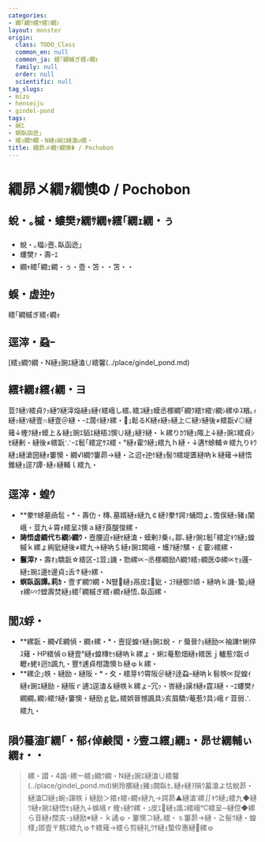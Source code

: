 ```yaml
---
categories:
- 繝｢繝ｳ繧ｹ繧ｿ繝ｼ
layout: monster
origin:
  class: TODO_Class
  common_en: null
  common_ja: 繧｢繝槭ぎ繧ｨ繝ｫ
  family: null
  order: null
  scientific: null
tag_slugs:
- mizu
- henseiju
- gindel-pond
tags:
- 豌ｴ
- 螟臥函迯｣
- 繧ｮ繝ｳ繝・Ν縺ｮ豌ｴ縺溘∪繧・
title: 繝昴メ繝ｧ繝懊Φ / Pochobon
---
```


# 繝昴メ繝ｧ繝懊Φ / Pochobon

## 蛻・｡槭・螻樊ｧ繝ｻ繝ｬ繧｢繝ｪ繝・ぅ
- 蛻・｡橸ｼ壼､臥函迯｣
- 螻樊ｧ・壽ｰｴ
- 繝ｬ繧｢繝ｪ繝・ぅ・壺・笘・・笘・・

## 蜈・虚迚ｩ
繧｢繝槭ぎ繧ｨ繝ｫ

## 逕滓・蝨ｰ
[繧ｮ繝ｳ繝・Ν縺ｮ豌ｴ縺溘∪繧馨(../place/gindel_pond.md)

## 繧ｷ繝ｫ繧ｨ繝・ヨ
荳ｸ縺ｿ繧貞ｸｯ縺ｳ縺滓焔縺ｮ縺ｲ繧峨し繧､繧ｺ縺ｮ蟆丞梛繝｢繝ｳ繧ｹ繧ｿ繝ｼ縲ゆｽ楢｡ｨ縺ｯ縺ｿ縺壹∩縺壹＠縺・ｰｴ濶ｲ縺ｧ縲・ｭ鬆るΚ縺ｫ縺ｯ縺上⊂縺ｿ縺後≠繧翫√◎縺薙↓蟶ｸ縺ｫ蟆上＆縺ｪ豌ｴ貊ｴ縺梧ｺ懊∪縺｣縺ｦ縺・ｋ縲りｶｳ縺ｮ陬上↓縺ｯ豌ｴ繧貞ｼｾ縺剰・縺後≠繧翫∵ｰｴ髱｢繧定ｻｽ繧・°縺ｫ霍ｳ縺ｭ繧九ｈ縺・↓遘ｻ蜍輔☆繧九りｷｳ縺ｭ縺滄圀縺ｫ窶懊・繝√Ι繝ｳ窶昴→縺・≧迢ｬ迚ｹ縺ｮ髻ｳ繧堤匱縺吶ｋ縺薙→縺悟錐縺ｮ逕ｱ譚･縺ｨ縺輔ｌ繧九・

## 逕滓・蝗ｳ
- **豢ｻ蜍墓凾髢・*・壽仂・槫､墓婿縺ｫ縺九￠縺ｦ豢ｻ諤ｧ蛹悶ょ､憺俣縺ｯ豬ｮ闡峨・荳九↓霄ｫ繧呈ｽ懊ａ縺ｦ莨醍悛縲・
- **陦悟虚繝代ち繝ｼ繝ｳ**・壼腰迢ｬ縺ｾ縺溘・蟆剰ｦ乗ｨ｡鄒､縺ｧ豌ｴ髱｢繧定ｷｳ縺ｭ蝗槭ｋ縲ょ絢豼縺後≠繧九→縺吶＄縺ｫ豌ｴ闕峨・蠖ｱ縺ｸ騾・￡霎ｼ繧縲・
- **鬟滓ｧ**・壽ｵｮ驕翫☆繧区ｰｴ荳ｭ譏・勠縲∝ｰ丞梛繝励Λ繝ｳ繧ｯ繝医Φ縲∝ｾｮ邏ｰ縺ｪ豌ｴ邊ｾ邊貞ｭ舌↑縺ｩ縲・
- **螟臥函譚｡莉ｶ**・壹ず繝ｳ繝・Ν豎縺ｮ鬲皮ｴ豼・ｺｦ縺御ｸ頑・縺吶ｋ譏･蟄｣縺ｫ縲∽ｸ螳壽焚縺ｮ繧｢繝槭ぎ繧ｨ繝ｫ縺悟､臥函縲・

## 閭ｽ蜉・
- **縲翫・繝√Ε繝偵・繝ｫ縲・*・壼捉蝗ｲ縺ｮ豌ｴ蛻・ｒ蜃晉ｸｮ縺励∝袖譁ｹ蜊倅ｽ薙・HP繧偵ｏ縺壹°縺ｫ蝗槫ｾｩ縺吶ｋ縲ょ・蜊ｴ菴懃畑縺ｫ繧医ｊ轤惹ｸ翫ｄ轣ｫ蛯ｷ迥ｶ諷九・豐ｻ逋貞柑譫懊ｂ縺ゅｋ縲・
- **縲企｣帙・縺励・縺阪・*・夊・繧芽ｷｳ霄阪＠縺ｦ逹蝨ｰ縺吶ｋ髫帙∝捉蝗ｲ縺ｫ豌ｴ縺励・縺阪ｒ逋ｺ逕溘＆縺帙ｋ縲ょｰ冗ｯ・峇縺ｮ謨ｵ縺ｫ霆ｽ縺・ｰｴ螻樊ｧ繝繝｡繝ｼ繧ｸ縺ｨ窶懊・縺励ｇ豼｡繧娯晉憾諷具ｼ亥屓驕ｿ菴惹ｸ具ｼ峨ｒ荳弱∴繧九・

## 隕ｳ蟇溘Γ繝｢・郁ｨ倬鹸閠・ｼ壹ユ繧｣繝ｭ・昴せ繝輔ぃ繝ｫ・・
> 縲・譛・4譌･縲ー繧ｮ繝ｳ繝・Ν縺ｮ豌ｴ縺溘∪繧馨(../place/gindel_pond.md)蜊玲擲縺ｮ豬ｮ闕臥ｾ､縺ｫ縺ｦ隕ｳ蟇溘よ怙蛻昴・縺溘□縺ｮ蜿ｯ諢帙ｉ縺励＞繧ｫ繧ｨ繝ｫ縺九→諤昴▲縺溘′縲∬ｷｳ縺ｭ繧九◆縺ｳ縺ｫ豌ｴ縺悟ｾｮ縺九↓蜈峨ｒ蟶ｯ縺ｳ縲・ｭ皮ｴ縺ｮ謠ｺ繧峨℃繧呈─縺倥◆縲ら音縺ｫ闊亥･ｮ縺励※縺・ｋ譎ゅ・窶懊⊃縺｡繧・ｓ窶昴→縺・≧髻ｳ縺・蝗樣｣邯壹〒魑ｴ繧九ゅ↑繧薙→繧ら剪縺礼ｳｻ縺ｮ蟄伜惠縺縲ゅ